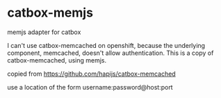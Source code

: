catbox-memjs
============

memjs adapter for catbox

I can't use catbox-memcached on openshift, because the underlying component, memcached, 
doesn't allow authentication. This is a copy of catbox-memcached, using memjs.

copied from https://github.com/hapijs/catbox-memcached

use a location of the form username:password@host:port
